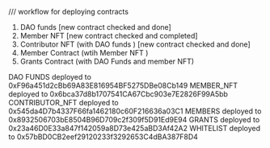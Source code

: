 /// workflow for deploying contracts

1. DAO funds [new contract checked and done]
2. Member NFT [new contract checked and completed]
3. Contributor NFT (with DAO funds ) [new contract checked and done]
4. Member Contract (wtih Member NFT )
5. Grants Contract (with DAO Funds and member NFT)

DAO FUNDS deployed to 0xF96a451d2cBb69A83E816954BF5275DBe08Cb149
MEMBER_NFT deployed to 0x6bca37d8b1707541CA67Cbc903e7E2826F99A5bb
CONTRIBUTOR_NFT deployed to 0x545da4D7b4337F66fa1462180c60F216636a03C1
MEMBERS deployed to 0x8932506703bE8504B96D709c2f309f5D91Ed9E94
GRANTS deployed to 0x23a46D0E33a847f142059a8D73e425aBD3Af42A2
WHITELIST deployed to 0x57bBD0CB2eef29120233f3292653C4dBA387F8D4

